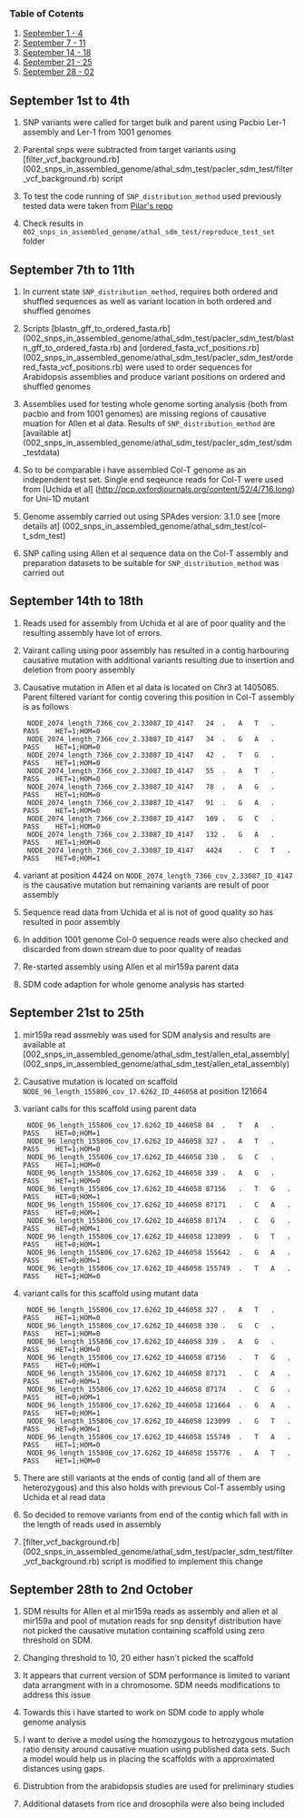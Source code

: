 ### Table of Cotents
1. [September 1 - 4](#september-1st-to-4th)
2. [September 7 - 11](#september-7th-to-11th)
3. [September 14 - 18](#september-14th-to-18th)
4. [September 21 - 25](#September-21st-to-25th)
5. [September 28 - 02](#September-28th-to-2nd-October)


## September 1st to 4th

1. SNP variants were called for target bulk and parent using Pacbio Ler-1 assembly and Ler-1 from 1001 genomes

2. Parental snps were subtracted from target variants using [filter_vcf_background.rb] (002_snps_in_assembled_genome/athal_sdm_test/pacler_sdm_test/filter_vcf_background.rb) script

3. To test the code running of `SNP_distribution_method` used previously tested data were taken from [Pilar's repo](https://github.com/pilarcormo/SNP_distribution_method/tree/master/arabidopsis_datasets/No_centromere/100kb_contigs/bcf2_nocen_chr3_100kb)

4. Check results in `002_snps_in_assembled_genome/athal_sdm_test/reproduce_test_set` folder



## September 7th to 11th

1. In current state `SNP_distribution_method`, requires both ordered and shuffled sequences as well as variant location in both ordered and shuffled genomes

2. Scripts [blastn_gff_to_ordered_fasta.rb] (002_snps_in_assembled_genome/athal_sdm_test/pacler_sdm_test/blastn_gff_to_ordered_fasta.rb) and [ordered_fasta_vcf_positions.rb] (002_snps_in_assembled_genome/athal_sdm_test/pacler_sdm_test/ordered_fasta_vcf_positions.rb) were used to order sequences for Arabidopsis assemblies and produce variant positions on ordered and shuffled genomes

3. Assemblies used for testing whole genome sorting analysis (both from pacbio and from 1001 genomes) are missing regions of causative muation for Allen et al data. Results of `SNP_distribution_method` are [available at] (002_snps_in_assembled_genome/athal_sdm_test/pacler_sdm_test/sdm_testdata)

4. So to be comparable i have assembled Col-T genome as an independent test set. Single end seqeunce reads for Col-T were used from [Uchida et al] (http://pcp.oxfordjournals.org/content/52/4/716.long) for Uni-1D mutant

5. Genome assembly carried out using SPAdes version: 3.1.0 see [more details at] (002_snps_in_assembled_genome/athal_sdm_test/col-t_sdm_test)

6. SNP calling using Allen et al sequence data on the Col-T assembly and preparation datasets to be suitable for `SNP_distribution_method` was carried out



## September 14th to 18th

1. Reads used for assembly from Uchida et al are of poor quality and the resulting assembly have lot of errors.

2. Vairant calling using poor assembly has resulted in a contig harbouring causative mutation with additional variants resulting due to insertion and deletion from poory assembly

3. Causative mutation in Allen et al data is located on Chr3 at 1405085. Parent filtered variant for contig covering this position in Col-T assembly is as follows

		NODE_2074_length_7366_cov_2.33087_ID_4147	24	.	A	T	.	PASS	HET=1;HOM=0
		NODE_2074_length_7366_cov_2.33087_ID_4147	34	.	G	A	.	PASS	HET=1;HOM=0
		NODE_2074_length_7366_cov_2.33087_ID_4147	42	.	T	G	.	PASS	HET=1;HOM=0
		NODE_2074_length_7366_cov_2.33087_ID_4147	55	.	A	T	.	PASS	HET=1;HOM=0
		NODE_2074_length_7366_cov_2.33087_ID_4147	78	.	A	G	.	PASS	HET=1;HOM=0
		NODE_2074_length_7366_cov_2.33087_ID_4147	91	.	G	A	.	PASS	HET=1;HOM=0
		NODE_2074_length_7366_cov_2.33087_ID_4147	109	.	G	C	.	PASS	HET=1;HOM=0
		NODE_2074_length_7366_cov_2.33087_ID_4147	132	.	G	A	.	PASS	HET=1;HOM=0
		NODE_2074_length_7366_cov_2.33087_ID_4147	4424	.	C	T	.	PASS	HET=0;HOM=1
		
4. variant at position 4424 on `NODE_2074_length_7366_cov_2.33087_ID_4147` is the causative mutation but remaining variants are result of poor assembly

5. Sequence read data from Uchida et al is not of good quality so has resulted in poor assembly 

6. In addition 1001 genome Col-0 sequence reads were also checked and discarded from down stream due to poor quality of readas

7. Re-started assembly using Allen et al mir159a parent data

8. SDM code adaption for whole genome analysis has started


## September 21st to 25th

1. mir159a read assmebly was used for SDM analysis and results are available at [002\_snps\_in\_assembled\_genome/athal\_sdm\_test/allen\_etal\_assembly] (002_snps_in_assembled_genome/athal_sdm_test/allen_etal_assembly)

2. Causative mutation is located on scaffold `NODE_96_length_155806_cov_17.6262_ID_446058` at position 121664

3. variant calls for this scaffold using parent data

		NODE_96_length_155806_cov_17.6262_ID_446058	84	.	T	A	.	PASS	HET=0;HOM=1
		NODE_96_length_155806_cov_17.6262_ID_446058	327	.	A	T	.	PASS	HET=1;HOM=0
		NODE_96_length_155806_cov_17.6262_ID_446058	330	.	G	C	.	PASS	HET=1;HOM=0
		NODE_96_length_155806_cov_17.6262_ID_446058	339	.	A	G	.	PASS	HET=1;HOM=0
		NODE_96_length_155806_cov_17.6262_ID_446058	87156	.	T	G	.	PASS	HET=0;HOM=1
		NODE_96_length_155806_cov_17.6262_ID_446058	87171	.	C	A	.	PASS	HET=0;HOM=1
		NODE_96_length_155806_cov_17.6262_ID_446058	87174	.	C	G	.	PASS	HET=0;HOM=1
		NODE_96_length_155806_cov_17.6262_ID_446058	123099	.	G	T	.	PASS	HET=0;HOM=1
		NODE_96_length_155806_cov_17.6262_ID_446058	155642	.	G	A	.	PASS	HET=0;HOM=1
		NODE_96_length_155806_cov_17.6262_ID_446058	155749	.	T	A	.	PASS	HET=1;HOM=0


4. variant calls for this scaffold using mutant data

		NODE_96_length_155806_cov_17.6262_ID_446058	327	.	A	T	.	PASS	HET=1;HOM=0
		NODE_96_length_155806_cov_17.6262_ID_446058	330	.	G	C	.	PASS	HET=1;HOM=0
		NODE_96_length_155806_cov_17.6262_ID_446058	339	.	A	G	.	PASS	HET=1;HOM=0
		NODE_96_length_155806_cov_17.6262_ID_446058	87156	.	T	G	.	PASS	HET=0;HOM=1
		NODE_96_length_155806_cov_17.6262_ID_446058	87171	.	C	A	.	PASS	HET=0;HOM=1
		NODE_96_length_155806_cov_17.6262_ID_446058	87174	.	C	G	.	PASS	HET=0;HOM=1
		NODE_96_length_155806_cov_17.6262_ID_446058	121664	.	G	A	.	PASS	HET=0;HOM=1
		NODE_96_length_155806_cov_17.6262_ID_446058	123099	.	G	T	.	PASS	HET=0;HOM=1
		NODE_96_length_155806_cov_17.6262_ID_446058	155749	.	T	A	.	PASS	HET=1;HOM=0
		NODE_96_length_155806_cov_17.6262_ID_446058	155776	.	A	T	.	PASS	HET=1;HOM=0

5. There are still variants at the ends of contig (and all of them are heterozygous) and this also holds with previous Col-T assembly using Uchida et al read data

6. So decided to remove variants from end of the contig which fall with in the length of reads used in assembly

7. [filter\_vcf\_background.rb] (002_snps_in_assembled_genome/athal_sdm_test/pacler_sdm_test/filter_vcf_background.rb) script is modified to implement this change

## September 28th to 2nd October

1. SDM results for Allen et al mir159a reads as assembly and allen et al mir159a and pool of mutation reads for snp densityf distribution have not picked the causative mutation containing scaffold using zero threshold on SDM.

2. Changing threshold to 10, 20 either hasn't picked the scaffold

3. It appears that current version of SDM performance is limited to variant data arrangment with in a chromosome. SDM needs modifications to address this issue

4. Towards this i have started to work on SDM code to apply whole genome analysis

5. I want to derive a model using the homozygous to hetrozygous mutation ratio density around causative muation using published data sets. Such a model would help us in placing the scaffolds with a approximated distances using gaps.

6. Distrubtion from the arabidopsis studies are used for preliminary studies

7. Additional datasets from rice and drosophila were also being included
